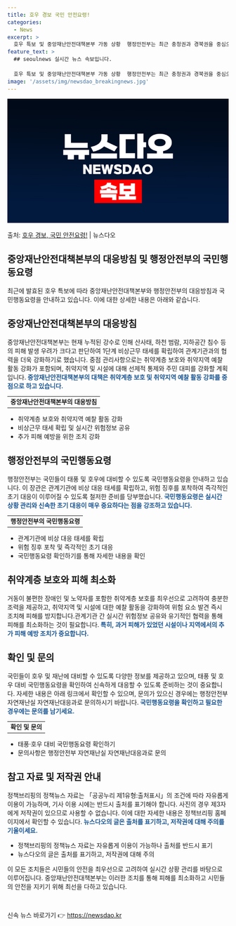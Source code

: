 ```yaml
---
title: 호우 경보 국민 안전요령!
categories:
  - News
excerpt: >
  호우 특보 및 중앙재난안전대책본부 가동 상황  행정안전부는 최근 충청권과 경북권을 중심으로 발효된 호우 특보…
feature_text: >
  ## seoulnews 실시간 뉴스 속보입니다.

  호우 특보 및 중앙재난안전대책본부 가동 상황  행정안전부는 최근 충청권과 경북권을 중심으로 발효된 호우 특보…
image: '/assets/img/newsdao_breakingnews.jpg'
---
```


![뉴스다오 속보](/assets/img/newsdao_breakingnews.jpg)

<p>출처: <a href="https://newsdao.kr/4666" rel="dofollow">호우 경보, 국민 안전요령!</a> | 뉴스다오</p>

<h2 data-ke-size="size26">중앙재난안전대책본부의 대응방침 및 행정안전부의 국민행동요령</h2>
<p data-ke-size="size16">최근에 발효된 호우 특보에 따라 중앙재난안전대책본부와 행정안전부의 대응방침과 국민행동요령을 안내하고 있습니다. 이에 대한 상세한 내용은 아래와 같습니다.</p>

<h2 data-ke-size="size26">중앙재난안전대책본부의 대응방침</h2>
<p data-ke-size="size16">중앙재난안전대책본부는 현재 누적된 강수로 인해 산사태, 하천 범람, 지하공간 침수 등의 피해 발생 우려가 크다고 판단하여 1단계 비상근무 태세를 확립하여 관계기관과의 협력을 더욱 강화하기로 했습니다. 중점 관리사항으로는 취약계층 보호와 취약지역 예찰 활동 강화가 포함되며, 취약지역 및 시설에 대해 선제적 통제와 주민 대피를 강화할 계획입니다.<b><span style="color: #1a5490;"> 중앙재난안전대책본부의 대책은 취약계층 보호 및 취약지역 예찰 활동 강화를 중점으로 하고 있습니다.</span></b></p>
<table>
  <tr>
    <td style="text-align: center; height: 17px;"><b>중앙재난안전대책본부의 대응방침</b></td>
  </tr>
</table>
<ul>
  <li>취약계층 보호와 취약지역 예찰 활동 강화</li>
  <li>비상근무 태세 확립 및 실시간 위험정보 공유</li>
  <li>추가 피해 예방을 위한 조치 강화</li>
</ul>

<h2 data-ke-size="size26">행정안전부의 국민행동요령</h2>
<p data-ke-size="size16">행정안전부는 국민들이 태풍 및 호우에 대비할 수 있도록 국민행동요령을 안내하고 있습니다. 이 장관은 관계기관에 비상 대응 태세를 확립하고, 위험 징후를 포착하여 즉각적인 초기 대응이 이루어질 수 있도록 철저한 준비를 당부했습니다.<b><span style="color: #1a5490;"> 국민행동요령은 실시간 상황 관리와 신속한 초기 대응이 매우 중요하다는 점을 강조하고 있습니다.</span></b></p>
<table>
  <tr>
    <td style="text-align: center; height: 17px;"><b>행정안전부의 국민행동요령</b></td>
  </tr>
</table>
<ul>
  <li>관계기관에 비상 대응 태세를 확립</li>
  <li>위험 징후 포착 및 즉각적인 초기 대응</li>
  <li>국민행동요령 확인하기를 통해 자세한 내용을 확인</li>
</ul>

<h2 data-ke-size="size26">취약계층 보호와 피해 최소화</h2>
<p data-ke-size="size16">거동이 불편한 장애인 및 노약자를 포함한 취약계층 보호를 최우선으로 고려하여 충분한 조력을 제공하고, 취약지역 및 시설에 대한 예찰 활동을 강화하여 위험 요소 발견 즉시 조치해 피해를 방지합니다.관계기관 간 실시간 위험정보 공유와 유기적인 협력을 통해 피해를 최소화하는 것이 필요합니다.<b><span style="color: #1a5490;"> 특히, 과거 피해가 있었던 시설이나 지역에서의 추가 피해 예방 조치가 중요합니다.</span></b></p>

<h2 data-ke-size="size26">확인 및 문의</h2>
<p data-ke-size="size16">국민들이 호우 및 재난에 대비할 수 있도록 다양한 정보를 제공하고 있으며, 태풍 및 호우 대비 국민행동요령을 확인하여 신속하게 대응할 수 있도록 준비하는 것이 중요합니다. 자세한 내용은 아래 링크에서 확인할 수 있으며, 문의가 있으신 경우에는 행정안전부 자연재난실 자연재난대응과로 문의하시기 바랍니다.<b><span style="color: #1a5490;"> 국민행동요령을 확인하고 필요한 경우에는 문의를 남기세요.</span></b></p>
<table>
  <tr>
    <td style="text-align: center; height: 17px;"><b>확인 및 문의</b></td>
  </tr>
</table>
<ul>
  <li>태풍·호우 대비 국민행동요령 확인하기</li>
  <li>문의사항은 행정안전부 자연재난실 자연재난대응과로 문의</li>
</ul>

<h2 data-ke-size="size26">참고 자료 및 저작권 안내</h2>
<p data-ke-size="size16">정책브리핑의 정책뉴스 자료는 「공공누리 제1유형:출처표시」의 조건에 따라 자유롭게 이용이 가능하며, 기사 이용 시에는 반드시 출처를 표기해야 합니다. 사진의 경우 제3자에게 저작권이 있으므로 사용할 수 없습니다. 이에 대한 자세한 내용은 정책브리핑 홈페이지에서 확인할 수 있습니다.<b><span style="color: #1a5490;"> 뉴스다오의 글은 출처를 표기하고, 저작권에 대해 주의를 기울이세요.</span></b></p>
<ul>
  <li>정책브리핑의 정책뉴스 자료는 자유롭게 이용이 가능하나 출처를 반드시 표기</li>
  <li>뉴스다오의 글은 출처를 표기하고, 저작권에 대해 주의</li>
</ul>

이 모든 조치들은 시민들의 안전을 최우선으로 고려하여 실시간 상황 관리를 바탕으로 이루어집니다. 중앙재난안전대책본부는 이러한 조치를 통해 피해를 최소화하고 시민들의 안전을 지키기 위해 최선을 다하고 있습니다.<p data-ke-size="size16">&nbsp;</p> 

신속 뉴스 바로가기 👉 <a href="https://newsdao.kr" rel="dofollow">https://newsdao.kr</a>


